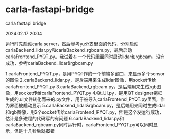 # carla-fastapi-bridge
carla fastapi bridge


2024.02.17 20:04

运行时先启动carla server，然后参考yu分支里面的代码，分别启动carlaBackend_lidar.py和carlaBackend_rgbcam.py，最后启动carlaFrontend_PYQT.py。我试着在一个代码里面同时启动lidar和rgbcam，没有成功，参考carlaBackend_lidar&rgbcam.py

1.carlaFrontend_PYQT.py，是用PYQT作的一个前端多窗口，来显示多个sensor的图像
2.carlaBackend_lidar.py，是后端用来生成lidar图像，用socket传给carlaFrontend_PYQT.py
3.carlaBackend_rgbcam.py，是后端用来生成rgb图像，用socket传给carlaFrontend_PYQT.py
4.Qt_UI.py，是用QT designer拖框生成的.ui文件转化而来的.py文件，用于被导入carlaFrontend_PYQT.py里面，作为界面被启动显示
5.carlaBackend_lidar&rgbcam.py，是后端用来同时生成lidar和rgb图像，用2个socket传给carlaFrontend_PYQT.py，但是这个没运行成功，估计是多进程的代码写的有问题
6.carlaBackend_lidar.py和carlaBackend_rgbcam.py同时运行时，carlaFrontend_PYQT.py可以同时显示，但是十几秒后就报错


